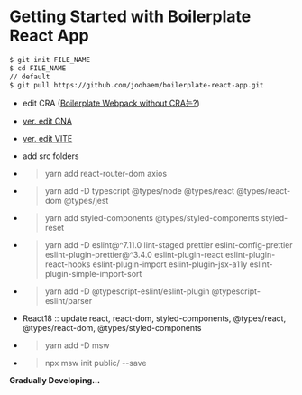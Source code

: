 # Getting Started with Boilerplate React App

```bash
$ git init FILE_NAME
$ cd FILE_NAME
// default
$ git pull https://github.com/joohaem/boilerplate-react-app.git
```

- edit CRA ([Boilerplate Webpack without CRA는?](https://snupi.tistory.com/197))
- [ver. edit CNA](https://github.com/joohaem/boilerplate-next-app)
- [ver. edit VITE](https://github.com/joohaem/boilerplate-vite-react.git)
- add src folders
- > yarn add react-router-dom axios

- > yarn add -D typescript @types/node @types/react @types/react-dom @types/jest

- > yarn add styled-components @types/styled-components styled-reset

- > yarn add -D eslint@^7.11.0 lint-staged prettier eslint-config-prettier eslint-plugin-prettier@^3.4.0 eslint-plugin-react eslint-plugin-react-hooks eslint-plugin-import eslint-plugin-jsx-a11y eslint-plugin-simple-import-sort

- > yarn add -D @typescript-eslint/eslint-plugin @typescript-eslint/parser
- React18 :: update react, react-dom, styled-components, @types/react, @types/react-dom, @types/styled-components
- > yarn add -D msw

- > npx msw init public/ --save

**Gradually Developing...**

